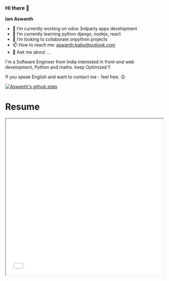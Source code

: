 ### Hi there 👋

**Iam Aswanth** 

- 🔭 I’m currently working on odoo 3rdparty apps development
- 🌱 I’m currently learning python django, nodejs, react
- 👯 I’m looking to collaborate onpython projects
- 📫 How to reach me: aswanth.babu@outlook.com
- 💬 Ask me about ...

I'm a Software Engineer from India interested in front-end web development, Python and maths. keep Optimized !!


If you speak English and want to contact me - feel free. 😉

       
<a href="https://github.com/iamaswanth">
  <img align="center" src="https://github-readme-stats.vercel.app/api?username=iamaswanth&show_icons=true&count_private=true&theme=default" alt="Aswanth's github stats" />
</a>

<h1>Resume</h1>
    <iframe src="/Aswanth/AswanthBabu.pdf" width="100%" height="500px"/>


